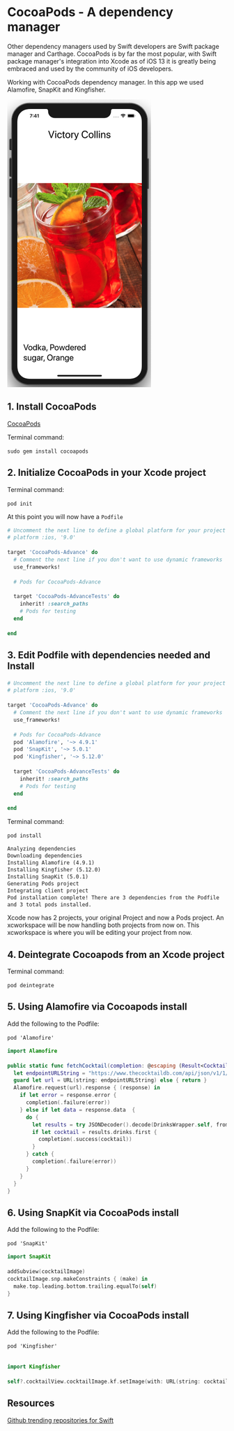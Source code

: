 # CocoaPods - A dependency manager 

Other dependency managers used by Swift developers are Swift package manager and Carthage. CocoaPods is by far the most popular, with Swift package manager's integration into Xcode as of iOS 13 it is greatly being embraced and used by the community of iOS developers. 

Working with CocoaPods dependency manager. In this app we used Alamofire, SnapKit and Kingfisher.

![app screenshot](Assets/app-screenshot.png)

## 1. Install CocoaPods 

[CocoaPods](https://guides.cocoapods.org/using/getting-started.html)

Terminal command:   

```sudo gem install cocoapods```

## 2. Initialize CocoaPods in your Xcode project 

Terminal command:   

```pod init```

At this point you will now have a ```Podfile```

```ruby 
# Uncomment the next line to define a global platform for your project
# platform :ios, '9.0'

target 'CocoaPods-Advance' do
  # Comment the next line if you don't want to use dynamic frameworks
  use_frameworks!

  # Pods for CocoaPods-Advance

  target 'CocoaPods-AdvanceTests' do
    inherit! :search_paths
    # Pods for testing
  end

end
```

## 3. Edit Podfile with dependencies needed and Install

```ruby 
# Uncomment the next line to define a global platform for your project
# platform :ios, '9.0'

target 'CocoaPods-Advance' do
  # Comment the next line if you don't want to use dynamic frameworks
  use_frameworks!

  # Pods for CocoaPods-Advance
  pod 'Alamofire', '~> 4.9.1'
  pod 'SnapKit', '~> 5.0.1'
  pod 'Kingfisher', '~> 5.12.0'

  target 'CocoaPods-AdvanceTests' do
    inherit! :search_paths
    # Pods for testing
  end

end
```

Terminal command:   

```pod install```

```
Analyzing dependencies
Downloading dependencies
Installing Alamofire (4.9.1)
Installing Kingfisher (5.12.0)
Installing SnapKit (5.0.1)
Generating Pods project
Integrating client project
Pod installation complete! There are 3 dependencies from the Podfile and 3 total pods installed.
```

Xcode now has 2 projects, your original Project and now a Pods project. An xcworkspace will be now handling both projects from now on. This xcworkspace is where you will be editing your project from now.


## 4. Deintegrate Cocoapods from an Xcode project 

Terminal command:    

```pod deintegrate```

## 5. Using Alamofire via Cocoapods install 

Add the following to the Podfile:    

```pod 'Alamofire'```

```swift 
import Alamofire

public static func fetchCocktail(completion: @escaping (Result<Cocktail>) -> ()) {
  let endpointURLString = "https://www.thecocktaildb.com/api/json/v1/1/random.php"
  guard let url = URL(string: endpointURLString) else { return }
  Alamofire.request(url).response { (response) in
    if let error = response.error {
      completion(.failure(error))
    } else if let data = response.data  {
      do {
        let results = try JSONDecoder().decode(DrinksWrapper.self, from: data)
        if let cocktail = results.drinks.first {
          completion(.success(cocktail))
        }
      } catch {
        completion(.failure(error))
      }
    }
  }
}
```

## 6. Using SnapKit via CocoaPods install

Add the following to the Podfile:    

```pod 'SnapKit'```

```swift 
import SnapKit 

addSubview(cocktailImage)
cocktailImage.snp.makeConstraints { (make) in
  make.top.leading.bottom.trailing.equalTo(self)
}
```

## 7. Using Kingfisher via CocoaPods install 

Add the following to the Podfile:    


```pod 'Kingfisher'```

```swift 

import Kingfisher 

self?.cocktailView.cocktailImage.kf.setImage(with: URL(string: cocktail.strDrinkThumb))
```

## Resources 

[Github trending repositories for Swift](https://github.com/trending/swift)
